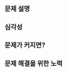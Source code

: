 ## 문제 설명

<!-- (프로젝트나 회사에 대한 불만사항) -->

## 심각성
<!-- (3 매우심각 2 심각 1 그냥 문제임) -->

## 문제가 커지면?
<!-- (해당 문제가 가져올 상황) -->

## 문제 해결을 위한 노력
<!-- (해결방안) -->
